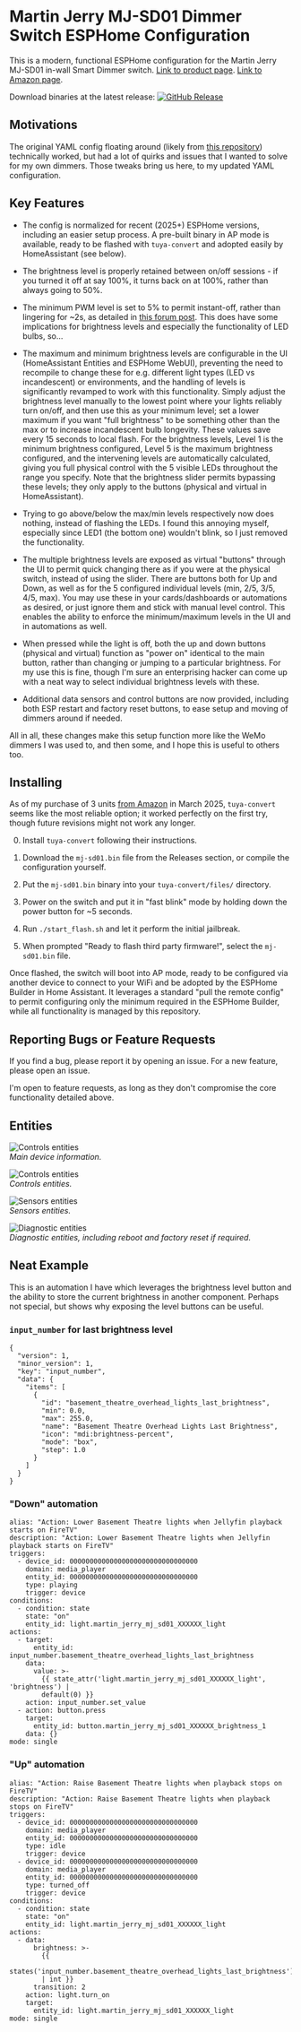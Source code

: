 # Martin Jerry MJ-SD01 Dimmer Switch ESPHome Configuration

This is a modern, functional ESPHome configuration for the Martin Jerry MJ-SD01 in-wall Smart Dimmer switch. [Link to product page](https://www.martinjerry.com/product-page/3-pack-smart-dimmer-switch-single-pole-model-mj-sd01). [Link to Amazon page](https://www.amazon.ca/dp/B07Y53VZ17).

Download binaries at the latest release: <a href="https://github.com/joshuaboniface/martinjerry-esphome/releases"><img alt="GitHub Release" src="https://img.shields.io/github/v/release/joshuaboniface/martinjerry-esphome"></a>

## Motivations

The original YAML config floating around (likely from [this repository](https://github.com/mjoshd/esphome_martin-jerry-mj-sd01-dimmer/blob/master/martin_jerry_mj_sd01_dimmer.yaml)) technically worked, but had a lot of quirks and issues that I wanted to solve for my own dimmers. Those tweaks bring us here, to my updated YAML configuration.

## Key Features

* The config is normalized for recent (2025+) ESPHome versions, including an easier setup process. A pre-built binary in AP mode is available, ready to be flashed with `tuya-convert` and adopted easily by HomeAssistant (see below).

* The brightness level is properly retained between on/off sessions - if you turned it off at say 100%, it turns back on at 100%, rather than always going to 50%.

* The minimum PWM level is set to 5% to permit instant-off, rather than lingering for ~2s, as detailed in [this forum post](https://community.home-assistant.io/t/esphome-martin-jerry-sd01/622134). This does have some implications for brightness levels and especially the functionality of LED bulbs, so...

* The maximum and minimum brightness levels are configurable in the UI (HomeAssistant Entities and ESPHome WebUI), preventing the need to recompile to change these for e.g. different light types (LED vs incandescent) or environments, and the handling of levels is significantly revamped to work with this functionality. Simply adjust the brightness level manually to the lowest point where your lights reliably turn on/off, and then use this as your minimum level; set a lower maximum if you want "full brightness" to be something other than the max or to increase incandescent bulb longevity. These values save every 15 seconds to local flash. For the brightness levels, Level 1 is the minimum brightness configured, Level 5 is the maximum brightness configured, and the intervening levels are automatically calculated, giving you full physical control with the 5 visible LEDs throughout the range you specify. Note that the brightness slider permits bypassing these levels; they only apply to the buttons (physical and virtual in HomeAssistant).

* Trying to go above/below the max/min levels respectively now does nothing, instead of flashing the LEDs. I found this annoying myself, especially since LED1 (the bottom one) wouldn't blink, so I just removed the functionality.

* The multiple brightness levels are exposed as virtual "buttons" through the UI to permit quick changing there as if you were at the physical switch, instead of using the slider. There are buttons both for Up and Down, as well as for the 5 configured individual levels (min, 2/5, 3/5, 4/5, max). You may use these in your cards/dashboards or automations as desired, or just ignore them and stick with manual level control. This enables the ability to enforce the minimum/maximum levels in the UI and in automations as well.

* When pressed while the light is off, both the up and down buttons (physical and virtual) function as "power on" identical to the main button, rather than changing or jumping to a particular brightness. For my use this is fine, though I'm sure an enterprising hacker can come up with a neat way to select individual brightness levels with these.

* Additional data sensors and control buttons are now provided, including both ESP restart and factory reset buttons, to ease setup and moving of dimmers around if needed.

All in all, these changes make this setup function more like the WeMo dimmers I was used to, and then some, and I hope this is useful to others too.

## Installing

As of my purchase of 3 units [from Amazon](https://www.amazon.ca/dp/B07Y53VZ17) in March 2025, `tuya-convert` seems like the most reliable option; it worked perfectly on the first try, though future revisions might not work any longer.

0. Install `tuya-convert` following their instructions.

1. Download the `mj-sd01.bin` file from the Releases section, or compile the configuration yourself.

2. Put the `mj-sd01.bin` binary into your `tuya-convert/files/` directory.

3. Power on the switch and put it in "fast blink" mode by holding down the power button for ~5 seconds.

4. Run `./start_flash.sh` and let it perform the initial jailbreak.

5. When prompted "Ready to flash third party firmware!", select the `mj-sd01.bin` file.

Once flashed, the switch will boot into AP mode, ready to be configured via another device to connect to your WiFi and be adopted by the ESPHome Builder in Home Assistant. It leverages a standard "pull the remote config" to permit configuring only the minimum required in the ESPHome Builder, while all functionality is managed by this repository.

## Reporting Bugs or Feature Requests

If you find a bug, please report it by opening an issue. For a new feature, please open an issue.

I'm open to feature requests, as long as they don't compromise the core functionality detailed above.

## Entities

<p><img alt="Controls entities" src="https://raw.githubusercontent.com/joshuaboniface/martinjerry-esphome/refs/heads/master/mj-sd01/images/device.png"/><br/>
<i>Main device information.</i>
</p>
<p><img alt="Controls entities" src="https://raw.githubusercontent.com/joshuaboniface/martinjerry-esphome/refs/heads/master/mj-sd01/images/controls.png"/><br/>
<i>Controls entities.</i>
</p>
<p><img alt="Sensors entities" src="https://raw.githubusercontent.com/joshuaboniface/martinjerry-esphome/refs/heads/master/mj-sd01/images/sensors.png"/><br/>
<i>Sensors entities.</i>
</p>
<p><img alt="Diagnostic entities" src="https://raw.githubusercontent.com/joshuaboniface/martinjerry-esphome/refs/heads/master/mj-sd01/images/diagnostic.png"/><br/>
<i>Diagnostic entities, including reboot and factory reset if required.</i>
</p>

## Neat Example

This is an automation I have which leverages the brightness level button and the ability to store the current brightness in another component. Perhaps not special, but shows why exposing the level buttons can be useful.

### `input_number` for last brightness level

```
{
  "version": 1,
  "minor_version": 1,
  "key": "input_number",
  "data": {
    "items": [
      {
        "id": "basement_theatre_overhead_lights_last_brightness",
        "min": 0.0,
        "max": 255.0,
        "name": "Basement Theatre Overhead Lights Last Brightness",
        "icon": "mdi:brightness-percent",
        "mode": "box",
        "step": 1.0
      }
    ]
  }
}
```

### "Down" automation

```
alias: "Action: Lower Basement Theatre lights when Jellyfin playback starts on FireTV"
description: "Action: Lower Basement Theatre lights when Jellyfin playback starts on FireTV"
triggers:
  - device_id: 00000000000000000000000000000000
    domain: media_player
    entity_id: 00000000000000000000000000000000
    type: playing
    trigger: device
conditions:
  - condition: state
    state: "on"
    entity_id: light.martin_jerry_mj_sd01_XXXXXX_light
actions:
  - target:
      entity_id: input_number.basement_theatre_overhead_lights_last_brightness
    data:
      value: >-
        {{ state_attr('light.martin_jerry_mj_sd01_XXXXXX_light', 'brightness') |
        default(0) }}
    action: input_number.set_value
  - action: button.press
    target:
      entity_id: button.martin_jerry_mj_sd01_XXXXXX_brightness_1
    data: {}
mode: single
```

### "Up" automation

```
alias: "Action: Raise Basement Theatre lights when playback stops on FireTV"
description: "Action: Raise Basement Theatre lights when playback stops on FireTV"
triggers:
  - device_id: 00000000000000000000000000000000
    domain: media_player
    entity_id: 00000000000000000000000000000000
    type: idle
    trigger: device
  - device_id: 00000000000000000000000000000000
    domain: media_player
    entity_id: 00000000000000000000000000000000
    type: turned_off
    trigger: device
conditions:
  - condition: state
    state: "on"
    entity_id: light.martin_jerry_mj_sd01_XXXXXX_light
actions:
  - data:
      brightness: >-
        {{
        states('input_number.basement_theatre_overhead_lights_last_brightness')
        | int }}
      transition: 2
    action: light.turn_on
    target:
      entity_id: light.martin_jerry_mj_sd01_XXXXXX_light
mode: single
```
